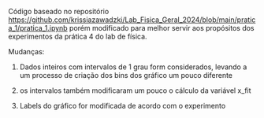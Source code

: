 Código baseado no repositório https://github.com/krissiazawadzki/Lab_Fisica_Geral_2024/blob/main/pratica_1/pratica_1.ipynb
porém modificado para melhor servir aos propósitos dos experimentos da prática 4 do lab de física.

Mudanças:

1) Dados inteiros com intervalos de 1 grau form considerados, levando a um processo de criação dos bins dos gráfico
um pouco diferente

2) os intervalos também modificaram um pouco o cálculo da variável x_fit

3) Labels do gráfico for modificada de acordo com o experimento
